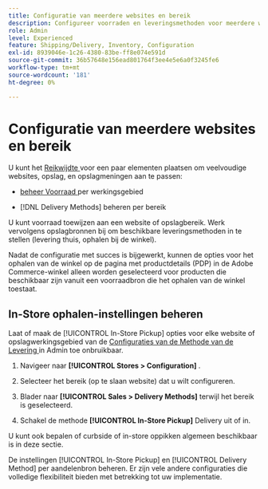 ```yaml
---
title: Configuratie van meerdere websites en bereik
description: Configureer voorraden en leveringsmethoden voor meerdere websites en sla het bereik op.
role: Admin
level: Experienced
feature: Shipping/Delivery, Inventory, Configuration
exl-id: 8939046e-1c26-4380-83be-ff8e074e591d
source-git-commit: 36b57648e156ead801764f3ee4e5e6a0f3245fe6
workflow-type: tm+mt
source-wordcount: '181'
ht-degree: 0%

---
```


# Configuratie van meerdere websites en bereik

U kunt het [ Reikwijdte ](https://docs.magento.com/user-guide/configuration/scope.html) voor een paar elementen plaatsen om veelvoudige websites, opslag, en opslagmeningen aan te passen:

- [ beheer Voorraad ](https://docs.magento.com/user-guide/catalog/inventory-stock.html) per werkingsgebied

- [!DNL Delivery Methods] beheren per bereik

U kunt voorraad toewijzen aan een website of opslagbereik. Werk vervolgens opslagbronnen bij om beschikbare leveringsmethoden in te stellen (levering thuis, ophalen bij de winkel).

Nadat de configuratie met succes is bijgewerkt, kunnen de opties voor het ophalen van de winkel op de pagina met productdetails (PDP) in de Adobe Commerce-winkel alleen worden geselecteerd voor producten die beschikbaar zijn vanuit een voorraadbron die het ophalen van de winkel toestaat.

## In-Store ophalen-instellingen beheren

Laat of maak de [!UICONTROL In-Store Pickup] opties voor elke website of opslagwerkingsgebied van de [ Configuraties van de Methode van de Levering ](enable-general.md#delivery-methods) in Admin toe onbruikbaar.

1. Navigeer naar **[!UICONTROL Stores > Configuration]** .

1. Selecteer het bereik (op te slaan website) dat u wilt configureren.

1. Blader naar **[!UICONTROL Sales > Delivery Methods]** terwijl het bereik is geselecteerd.

1. Schakel de methode **[!UICONTROL In-Store Pickup]** Delivery uit of in.

U kunt ook bepalen of curbside of in-store oppikken algemeen beschikbaar is in deze sectie.

De instellingen [!UICONTROL In-Store Pickup] en [!UICONTROL Delivery Method] per aandelenbron beheren. Er zijn vele andere configuraties die volledige flexibiliteit bieden met betrekking tot uw implementatie.
